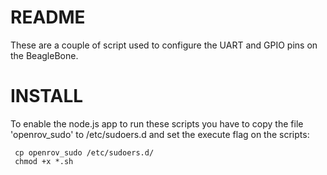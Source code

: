 README
======
These are a couple of script used to configure the UART and GPIO pins on the BeagleBone.


INSTALL
=======
To enable the node.js app to run these scripts you have to copy the file 'openrov_sudo' to /etc/sudoers.d and set the execute flag on the scripts:

     cp openrov_sudo /etc/sudoers.d/ 
     chmod +x *.sh
